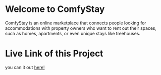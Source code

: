 # Welcome to ComfyStay

ComfyStay is an online marketplace that connects people looking for accommodations with property owners who want to rent out their spaces, such as homes, apartments, or even unique stays like treehouses.

# Live Link of this Project

you can it out [here!](https://comfystay.onrender.com/)